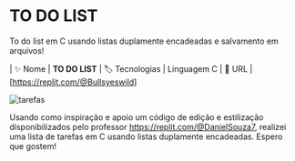 # TO DO LIST #

To do list em C usando listas duplamente encadeadas e salvamento em arquivos!

| :sparkles: Nome        | **TO DO LIST**
| :label: Tecnologias | Linguagem C 
| :rocket: URL         | [https://replit.com/@Bullsyeswild]


![tarefas](https://github.com/Bullsyeswild/Lista_tarefas/assets/127852691/a81defca-c976-47a6-b1dd-628762292599)

Usando como inspiração e apoio um código de edição e estilização disponibilizados pelo professor https://replit.com/@DanielSouza7, realizei uma lista de tarefas em C usando listas duplamente encadeadas. Espero que gostem!
